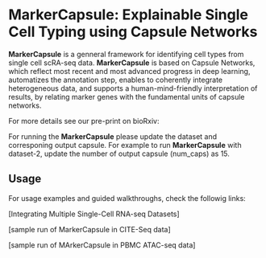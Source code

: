 # MarkerCapsule: Explainable Single Cell Typing using Capsule Networks

**MarkerCapsule** is a genneral framework for identifying cell types from single cell scRA-seq data. **MarkerCapsule** is based on Capsule Networks, which reflect most recent and most advanced progress in deep learning, automatizes the annotation step, enables to coherently integrate heterogeneous data, and supports a human-mind-friendly interpretation of results, by relating marker genes with the fundamental units of capsule networks.

For more details see our pre-print on bioRxiv:



For running the **MarkerCapsule** please update the dataset and corresponing output capsule. For example to run **MarkerCapsule** with dataset-2, update the number of output capsule (num_caps) as 15. 

## Usage 

For usage examples and guided walkthroughs, check the followig links:

[Integrating Multiple Single-Cell RNA-seq Datasets]

[sample run of MarkerCapsule in CITE-Seq data]

[sample run of MArkerCapsule in PBMC ATAC-seq data]

